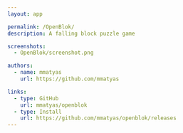 ```yaml
---
layout: app

permalink: /OpenBlok/
description: A falling block puzzle game

screenshots:
  - OpenBlok/screenshot.png

authors:
  - name: mmatyas
    url: https://github.com/mmatyas

links:
  - type: GitHub
    url: mmatyas/openblok
  - type: Install
    url: https://github.com/mmatyas/openblok/releases
---
```

